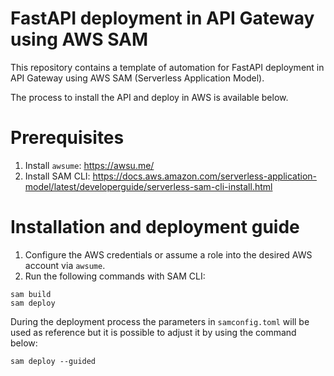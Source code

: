 # FastAPI deployment in API Gateway using AWS SAM

This repository contains a template of automation for FastAPI deployment in API Gateway using AWS SAM (Serverless Application Model).

The process to install the API and deploy in AWS is available below.

# Prerequisites

1. Install `awsume`: https://awsu.me/
2. Install SAM CLI: https://docs.aws.amazon.com/serverless-application-model/latest/developerguide/serverless-sam-cli-install.html

# Installation and deployment guide

1. Configure the AWS credentials or assume a role into the desired AWS account via `awsume`.
2. Run the following commands with SAM CLI:

```
sam build
sam deploy
```

During the deployment process the parameters in `samconfig.toml` will be used as reference but it is possible to adjust it by using the command below:

```
sam deploy --guided
```